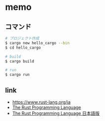 # memo


## コマンド
```bash
# プロジェクト作成
$ cargo new hello_cargo --bin
$ cd hello_cargo

# build
$ cargo build

# run
$ cargo run
```


## link
- https://www.rust-lang.org/ja
- [The Rust Programming Language](https://doc.rust-lang.org/stable/book/)
- [The Rust Programming Language 日本語版](https://doc.rust-jp.rs/book-ja/)